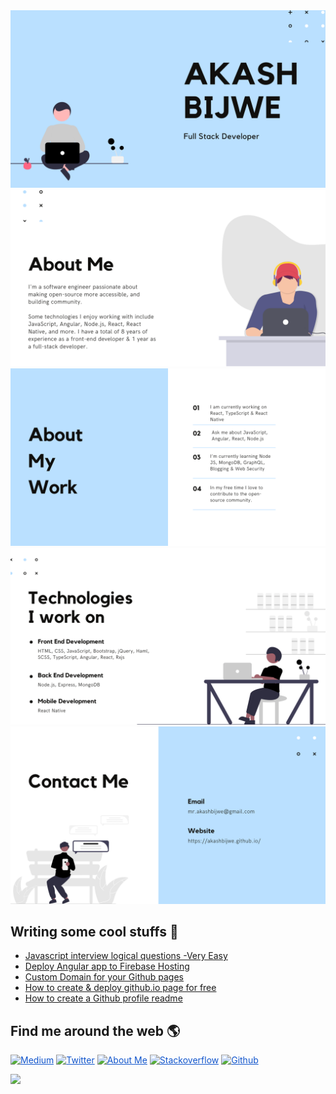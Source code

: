 <img src="https://raw.githubusercontent.com/akashbijwe/akashbijwe/master/1.png" alt="Akash Bijwe - Full stack developer" style="max-width: 100%">
<img src="https://raw.githubusercontent.com/akashbijwe/akashbijwe/master/2.png" alt="Akash Bijwe - About me" style="max-width: 100%">
<img src="https://raw.githubusercontent.com/akashbijwe/akashbijwe/master/3.png" alt="Akash Bijwe - About my work" style="max-width: 100%">
<img src="https://raw.githubusercontent.com/akashbijwe/akashbijwe/master/4.png" alt="Akash Bijwe - Technologies I work on" style="max-width: 100%">
<img src="https://raw.githubusercontent.com/akashbijwe/akashbijwe/master/5.png" alt="Akash Bijwe - Contact me" style="max-width: 100%">
<!--
# Hi, I'm Akash 👋 👨🏻‍💻
<img src="https://raw.githubusercontent.com/akashbijwe/akashbijwe/master/akashbijwe2.png" alt="Akash Bijwe - Front end developer, Senior Software engineer" style="max-width: 100%">
<img src="https://raw.githubusercontent.com/akashbijwe/akashbijwe/master/intro1.jpg" alt="Akash Bijwe - What Do I Do" style="max-width: 100%">
<img src="https://raw.githubusercontent.com/akashbijwe/akashbijwe/master/intro2.jpg" alt="Akash Bijwe - Introduction" style="max-width: 100%"

I'm a software engineer who is passionate about making open-source more accessible, and building community.<br>
Some technologies I enjoy working with include Html, CSS, Javascript, Angular and lot more.<br>
I love contributing to open source in my free time. ❤️
<br><br>

🔭  &nbsp; I am currently working on Angular, Typescript & Rxjs <br>
💬  &nbsp; Ask me about javascript, Angular, web accessibility & anything that runs on browser <br>
🌱  &nbsp; I’m currently learning Node JS, Mongo DB, SEO, Blogging & Web Security <br>
🇮🇳  &nbsp; I am from Pune, India.
<br>

## Skills 🍳 
<img src="https://raw.githubusercontent.com/akashbijwe/akashbijwe/master/Akash-Bijwe.png" style="max-width: 100%">
<br>
-->

## Writing some cool stuffs 📖
<!-- BLOG-POST-LIST:START -->
- [Javascript interview logical questions -Very Easy](https://medium.com/@akashbijwe/javascript-interview-logical-questions-very-easy-9a84023c0667?source=rss-11ca86d8c4af------2)
- [Deploy Angular app to Firebase Hosting](https://medium.com/@akashbijwe/deploy-angular-app-to-firebase-hosting-91b5c34e85f8?source=rss-11ca86d8c4af------2)
- [Custom Domain for your Github pages](https://medium.com/@akashbijwe/custom-domain-for-your-github-pages-fc4612dd3003?source=rss-11ca86d8c4af------2)
- [How to create & deploy github.io page for free](https://medium.com/@akashbijwe/how-to-create-deploy-github-io-page-for-free-9e672c8b12d2?source=rss-11ca86d8c4af------2)
- [How to create a Github profile readme](https://medium.com/@akashbijwe/how-to-create-a-github-profile-readme-7b33a0cc7ef8?source=rss-11ca86d8c4af------2)
<!-- BLOG-POST-LIST:END -->


## Find me around the web 🌎
<a href="http://medium.com/@akashbijwe" style="color:rgb(17,85,204)" target="_blank"><img src="https://s3.amazonaws.com/images.wisestamp.com/social_icons/square/medium.png" alt="Medium" style="border-radius:0px;border:0px;"></a>
<a href="http://twitter.com/bijweakash" style="color:rgb(17,85,204)" target="_blank"><img src="https://s3.amazonaws.com/images.wisestamp.com/social_icons/square/twitter.png" alt="Twitter" style="border-radius:0px;border:0px;"></a>
              <a href="http://about.me/akashbijwe" style="color:rgb(17,85,204)" target="_blank"><img src="https://s3.amazonaws.com/images.wisestamp.com/social_icons/square/aboutme.png" alt="About Me" style="border-radius:0px;border:0px;"></a>
              <a href="http://stackoverflow.com/users/8179744/akash-bijwe" style="color:rgb(17,85,204)" target="_blank"><img src="https://s3.amazonaws.com/images.wisestamp.com/social_icons/square/stackoverflow.png" alt="Stackoverflow" style="border-radius:0px;border:0px;"></a>
              <a href="https://akashbijwe.github.io/" style="color:rgb(17,85,204)" target="_blank"><img src="https://s3.amazonaws.com/images.wisestamp.com/social_icons/square/github.png" alt="Github" style="border-radius:0px;border:0px;"></a>

![](https://komarev.com/ghpvc/?username=akashbijwe&color=green)
